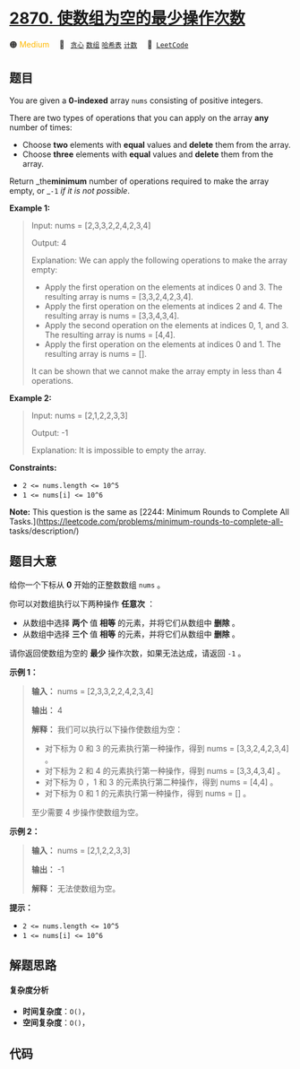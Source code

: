 # [2870. 使数组为空的最少操作次数](https://leetcode.com/problems/minimum-number-of-operations-to-make-array-empty)

🟠 <font color=#ffb800>Medium</font>&emsp; 🔖&ensp; [`贪心`](/leetcode/outline/tag/greedy.md) [`数组`](/leetcode/outline/tag/array.md) [`哈希表`](/leetcode/outline/tag/hash-table.md) [`计数`](/leetcode/outline/tag/counting.md)&emsp; 🔗&ensp;[`LeetCode`](https://leetcode.com/problems/minimum-number-of-operations-to-make-array-empty)

## 题目

You are given a **0-indexed** array `nums` consisting of positive integers.

There are two types of operations that you can apply on the array **any**
number of times:

  * Choose **two** elements with **equal** values and **delete** them from the array.
  * Choose **three** elements with **equal** values and **delete** them from the array.

Return _the**minimum** number of operations required to make the array empty,
or _`-1` _if it is not possible_.



**Example 1:**

> Input: nums = [2,3,3,2,2,4,2,3,4]
> 
> Output: 4
> 
> Explanation: We can apply the following operations to make the array empty:
> - Apply the first operation on the elements at indices 0 and 3. The resulting array is nums = [3,3,2,4,2,3,4].
> - Apply the first operation on the elements at indices 2 and 4. The resulting array is nums = [3,3,4,3,4].
> - Apply the second operation on the elements at indices 0, 1, and 3. The resulting array is nums = [4,4].
> - Apply the first operation on the elements at indices 0 and 1. The resulting array is nums = [].
> 
> It can be shown that we cannot make the array empty in less than 4 operations.

**Example 2:**

> Input: nums = [2,1,2,2,3,3]
> 
> Output: -1
> 
> Explanation: It is impossible to empty the array.

**Constraints:**

  * `2 <= nums.length <= 10^5`
  * `1 <= nums[i] <= 10^6`



**Note:** This question is the same as [2244: Minimum Rounds to Complete All
Tasks.](https://leetcode.com/problems/minimum-rounds-to-complete-all-
tasks/description/)


## 题目大意

给你一个下标从 **0**  开始的正整数数组 `nums` 。

你可以对数组执行以下两种操作 **任意次**  ：

  * 从数组中选择 **两个**  值 **相等**  的元素，并将它们从数组中 **删除**  。
  * 从数组中选择 **三个**  值 **相等**  的元素，并将它们从数组中 **删除**  。

请你返回使数组为空的 **最少**  操作次数，如果无法达成，请返回 `-1` 。



**示例 1：**

> 
> 
> 
> 
> 
> **输入：** nums = [2,3,3,2,2,4,2,3,4]
> 
> **输出：** 4
> 
> **解释：** 我们可以执行以下操作使数组为空：
> - 对下标为 0 和 3 的元素执行第一种操作，得到 nums = [3,3,2,4,2,3,4] 。
> - 对下标为 2 和 4 的元素执行第一种操作，得到 nums = [3,3,4,3,4] 。
> - 对下标为 0 ，1 和 3 的元素执行第二种操作，得到 nums = [4,4] 。
> - 对下标为 0 和 1 的元素执行第一种操作，得到 nums = [] 。
> 
> 至少需要 4 步操作使数组为空。
> 
> 

**示例 2：**

> 
> 
> 
> 
> 
> **输入：** nums = [2,1,2,2,3,3]
> 
> **输出：** -1
> 
> **解释：** 无法使数组为空。
> 
> 



**提示：**

  * `2 <= nums.length <= 10^5`
  * `1 <= nums[i] <= 10^6`


## 解题思路

#### 复杂度分析

- **时间复杂度**：`O()`，
- **空间复杂度**：`O()`，

## 代码

```javascript

```